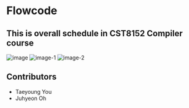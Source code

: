 # Flowcode
## This is overall schedule in CST8152 Compiler course
![image](https://github.com/user-attachments/assets/0198bc95-af38-495d-819b-4f9d27f7d0b8)
![image-1](https://github.com/user-attachments/assets/a29e9b1d-4cf6-4fe2-8a34-11c01afc897b)
![image-2](https://github.com/user-attachments/assets/e81823a3-9883-4c11-b351-e60e0f05cea8)


## Contributors
* Taeyoung You
* Juhyeon Oh
